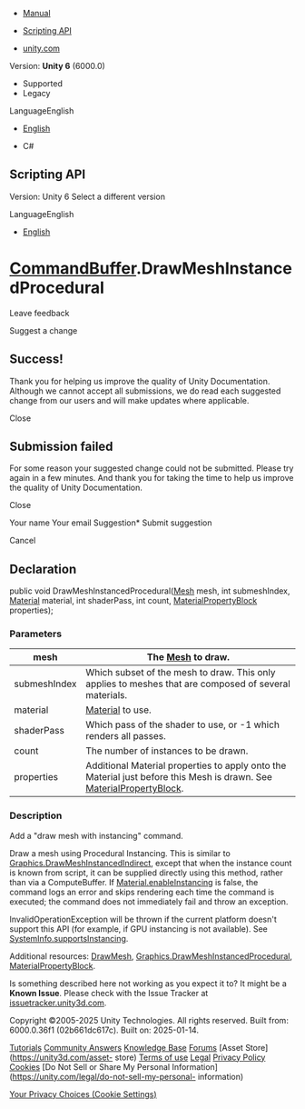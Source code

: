 [ ]()

  * [Manual](../Manual/index.html)
  * [Scripting API](../ScriptReference/index.html)

  * [unity.com](https://unity.com/)

Version: **Unity 6** (6000.0)

  * Supported
  * Legacy

LanguageEnglish

  * [English]()

  * C#

[ ](https://docs.unity3d.com)

## Scripting API

Version: Unity 6 Select a different version

LanguageEnglish

  * [English]()

#  [CommandBuffer](Rendering.CommandBuffer.html).DrawMeshInstancedProcedural

Leave feedback

Suggest a change

## Success!

Thank you for helping us improve the quality of Unity Documentation. Although
we cannot accept all submissions, we do read each suggested change from our
users and will make updates where applicable.

Close

## Submission failed

For some reason your suggested change could not be submitted. Please <a>try
again</a> in a few minutes. And thank you for taking the time to help us
improve the quality of Unity Documentation.

Close

Your name Your email Suggestion* Submit suggestion

Cancel

[ ]()

## Declaration

public void DrawMeshInstancedProcedural([Mesh](Mesh.html) mesh, int
submeshIndex, [Material](Material.html) material, int shaderPass, int count,
[MaterialPropertyBlock](MaterialPropertyBlock.html) properties);

### Parameters

mesh | The [Mesh](Mesh.html) to draw.  
---|---  
submeshIndex | Which subset of the mesh to draw. This only applies to meshes that are composed of several materials.  
material |  [Material](Material.html) to use.  
shaderPass | Which pass of the shader to use, or -1 which renders all passes.  
count | The number of instances to be drawn.  
properties | Additional Material properties to apply onto the Material just before this Mesh is drawn. See [MaterialPropertyBlock](MaterialPropertyBlock.html).  
  
### Description

Add a "draw mesh with instancing" command.  
  
Draw a mesh using Procedural Instancing. This is similar to
[Graphics.DrawMeshInstancedIndirect](Graphics.DrawMeshInstancedIndirect.html),
except that when the instance count is known from script, it can be supplied
directly using this method, rather than via a ComputeBuffer. If
[Material.enableInstancing](Material-enableInstancing.html) is false, the
command logs an error and skips rendering each time the command is executed;
the command does not immediately fail and throw an exception.  
  
InvalidOperationException will be thrown if the current platform doesn't
support this API (for example, if GPU instancing is not available). See
[SystemInfo.supportsInstancing](SystemInfo-supportsInstancing.html).

Additional resources: [DrawMesh](Rendering.CommandBuffer.DrawMesh.html),
[Graphics.DrawMeshInstancedProcedural](Graphics.DrawMeshInstancedProcedural.html),
[MaterialPropertyBlock](MaterialPropertyBlock.html).

Is something described here not working as you expect it to? It might be a
**Known Issue**. Please check with the Issue Tracker at
[issuetracker.unity3d.com](https://issuetracker.unity3d.com).

Copyright ©2005-2025 Unity Technologies. All rights reserved. Built from:
6000.0.36f1 (02b661dc617c). Built on: 2025-01-14.

[Tutorials](https://unity3d.com/learn) [Community
Answers](https://answers.unity3d.com) [Knowledge
Base](https://support.unity3d.com/hc/en-us)
[Forums](https://forum.unity3d.com) [Asset Store](https://unity3d.com/asset-
store) [Terms of use](https://docs.unity3d.com/Manual/TermsOfUse.html)
[Legal](https://unity.com/legal) [Privacy
Policy](https://unity.com/legal/privacy-policy)
[Cookies](https://unity.com/legal/cookie-policy) [Do Not Sell or Share My
Personal Information](https://unity.com/legal/do-not-sell-my-personal-
information)

[Your Privacy Choices (Cookie Settings)](javascript:void\(0\);)

